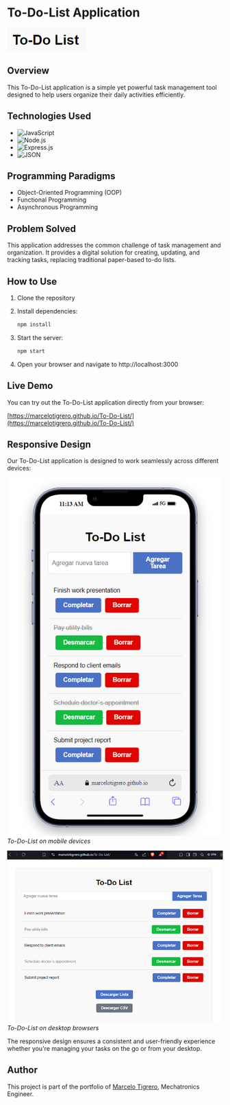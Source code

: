 # To-Do-List Application

![To-Do-List Logo](todo-list-logo.png)


## Overview

This To-Do-List application is a simple yet powerful task management tool designed to help users organize their daily activities efficiently.

## Technologies Used

- ![JavaScript](https://img.shields.io/badge/-JavaScript-F7DF1E?style=flat-square&logo=javascript&logoColor=black)
- ![Node.js](https://img.shields.io/badge/-Node.js-339933?style=flat-square&logo=node.js&logoColor=white)
- ![Express.js](https://img.shields.io/badge/-Express.js-000000?style=flat-square&logo=express&logoColor=white)
- ![JSON](https://img.shields.io/badge/-JSON-000000?style=flat-square&logo=json&logoColor=white)

## Programming Paradigms

- Object-Oriented Programming (OOP)
- Functional Programming
- Asynchronous Programming

## Problem Solved

This application addresses the common challenge of task management and organization. It provides a digital solution for creating, updating, and tracking tasks, replacing traditional paper-based to-do lists.

## How to Use

1. Clone the repository
2. Install dependencies: 
   ```bash
   npm install
   ```
3. Start the server:
   ```bash
   npm start
   ```

4. Open your browser and navigate to http://localhost:3000

## Live Demo

You can try out the To-Do-List application directly from your browser:

[https://marcelotigrero.github.io/To-Do-List/](https://marcelotigrero.github.io/To-Do-List/)

## Responsive Design

Our To-Do-List application is designed to work seamlessly across different devices:

![Mobile View](todo-list-mobile.png)
*To-Do-List on mobile devices*

![Web View](todo-list-web.png)
*To-Do-List on desktop browsers*

The responsive design ensures a consistent and user-friendly experience whether you're managing your tasks on the go or from your desktop.

## Author

This project is part of the portfolio of [Marcelo Tigrero](https://marcelotigrero.github.io/Portafolio/), Mechatronics Engineer.
